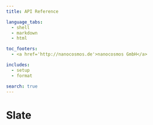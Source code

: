 ```yaml
---
title: API Reference

language_tabs:
  - shell
  - markdown
  - html

toc_footers:
  - <a href='http://nanocosmos.de'>nanocosmos GmbH</a>

includes:
  - setup
  - format

search: true
---
```


# Slate
